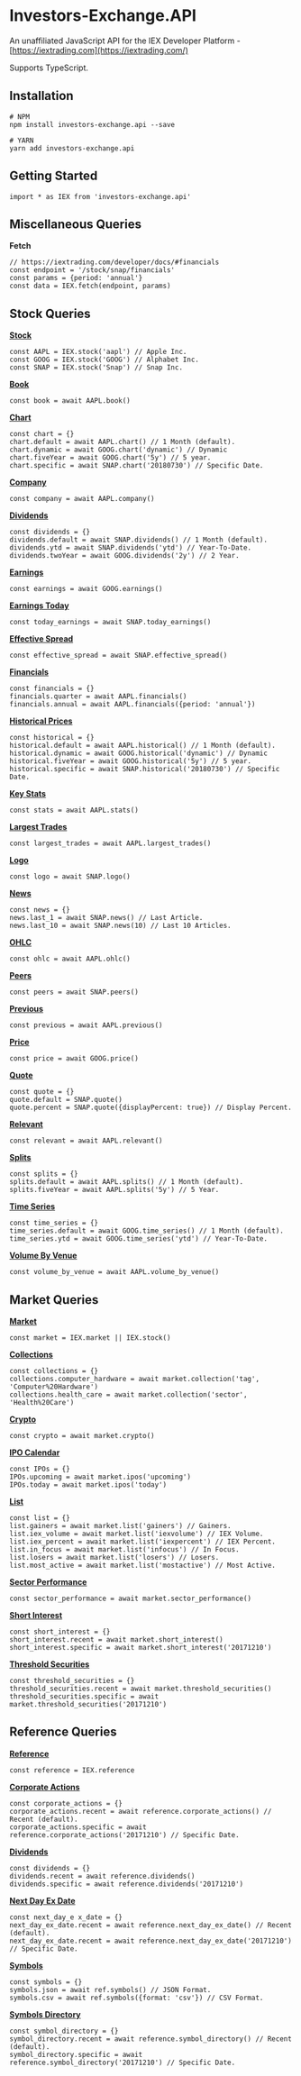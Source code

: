 # Investors-Exchange.API

An unaffiliated JavaScript API for the IEX Developer Platform - [https://iextrading.com](https://iextrading.com/)

Supports TypeScript.


## Installation

    # NPM
    npm install investors-exchange.api --save
    
    # YARN
    yarn add investors-exchange.api
    

## Getting Started

    import * as IEX from 'investors-exchange.api'
    


## Miscellaneous Queries

**Fetch**

    // https://iextrading.com/developer/docs/#financials
    const endpoint = '/stock/snap/financials'
    const params = {period: 'annual'}
    const data = IEX.fetch(endpoint, params)


## Stock Queries

**[Stock](https://iextrading.com/developer/docs/#stocks)**

    const AAPL = IEX.stock('aapl') // Apple Inc.
    const GOOG = IEX.stock('GOOG') // Alphabet Inc.
    const SNAP = IEX.stock('Snap') // Snap Inc.

**[Book](https://iextrading.com/developer/docs/#book)**

    const book = await AAPL.book()

**[Chart](https://iextrading.com/developer/docs/#chart)**

    const chart = {}
    chart.default = await AAPL.chart() // 1 Month (default).
    chart.dynamic = await GOOG.chart('dynamic') // Dynamic
    chart.fiveYear = await GOOG.chart('5y') // 5 year.
    chart.specific = await SNAP.chart('20180730') // Specific Date.

**[Company](https://iextrading.com/developer/docs/#company)**

    const company = await AAPL.company()

**[Dividends](https://iextrading.com/developer/docs/#dividends)**

    const dividends = {}
    dividends.default = await SNAP.dividends() // 1 Month (default).
    dividends.ytd = await SNAP.dividends('ytd') // Year-To-Date.
    dividends.twoYear = await GOOG.dividends('2y') // 2 Year.

**[Earnings](https://iextrading.com/developer/docs/#earnings)**

    const earnings = await GOOG.earnings()

**[Earnings Today](https://iextrading.com/developer/docs/#earnings-today)**

    const today_earnings = await SNAP.today_earnings()

**[Effective Spread](https://iextrading.com/developer/docs/#effective-spread)**

    const effective_spread = await SNAP.effective_spread()

**[Financials](https://iextrading.com/developer/docs/#financials)**

    const financials = {}
    financials.quarter = await AAPL.financials()
    financials.annual = await AAPL.financials({period: 'annual'})

**[Historical Prices](https://iextrading.com/developer/docs/#historical-prices)**

    const historical = {}
    historical.default = await AAPL.historical() // 1 Month (default).
    historical.dynamic = await GOOG.historical('dynamic') // Dynamic
    historical.fiveYear = await GOOG.historical('5y') // 5 year.
    historical.specific = await SNAP.historical('20180730') // Specific Date.

**[Key Stats](https://iextrading.com/developer/docs/#key-stats)**

    const stats = await AAPL.stats()

**[Largest Trades](https://iextrading.com/developer/docs/#largest-trades)**

    const largest_trades = await AAPL.largest_trades()

**[Logo](https://iextrading.com/developer/docs/#logo)**

    const logo = await SNAP.logo()

**[News](https://iextrading.com/developer/docs/#news)**

    const news = {}
    news.last_1 = await SNAP.news() // Last Article.
    news.last_10 = await SNAP.news(10) // Last 10 Articles.

**[OHLC](https://iextrading.com/developer/docs/#ohlc)**

    const ohlc = await AAPL.ohlc()

**[Peers](https://iextrading.com/developer/docs/#peers)**

    const peers = await SNAP.peers()

**[Previous](https://iextrading.com/developer/docs/#previous)**

    const previous = await AAPL.previous()

**[Price](https://iextrading.com/developer/docs/#price)**

    const price = await GOOG.price()

**[Quote](https://iextrading.com/developer/docs/#quote)**

    const quote = {}
    quote.default = SNAP.quote()
    quote.percent = SNAP.quote({displayPercent: true}) // Display Percent.

**[Relevant](https://iextrading.com/developer/docs/#relevant)**

    const relevant = await AAPL.relevant()

**[Splits](https://iextrading.com/developer/docs/#splits)**

    const splits = {}
    splits.default = await AAPL.splits() // 1 Month (default).
    splits.fiveYear = await AAPL.splits('5y') // 5 Year.

**[Time Series](https://iextrading.com/developer/docs/#time-series)**

    const time_series = {}
    time_series.default = await GOOG.time_series() // 1 Month (default).
    time_series.ytd = await GOOG.time_series('ytd') // Year-To-Date.

**[Volume By Venue](https://iextrading.com/developer/docs/#volume-by-venue)**

    const volume_by_venue = await AAPL.volume_by_venue()


## Market Queries

**[Market](https://iextrading.com/developer/docs/#iex-market-data)**

    const market = IEX.market || IEX.stock()

**[Collections](https://iextrading.com/developer/docs/#collections)**

    const collections = {}
    collections.computer_hardware = await market.collection('tag', 'Computer%20Hardware')
    collections.health_care = await market.collection('sector', 'Health%20Care')

**[Crypto](https://iextrading.com/developer/docs/#crypto)**

    const crypto = await market.crypto()

**[IPO Calendar](https://iextrading.com/developer/docs/#ipo-calendar)**

    const IPOs = {}
    IPOs.upcoming = await market.ipos('upcoming')
    IPOs.today = await market.ipos('today')

**[List](https://iextrading.com/developer/docs/#list)**

    const list = {}
    list.gainers = await market.list('gainers') // Gainers.
    list.iex_volume = await market.list('iexvolume') // IEX Volume.
    list.iex_percent = await market.list('iexpercent') // IEX Percent.
    list.in_focus = await market.list('infocus') // In Focus.
    list.losers = await market.list('losers') // Losers.
    list.most_active = await market.list('mostactive') // Most Active.

**[Sector Performance](https://iextrading.com/developer/docs/#sector-performance)**

    const sector_performance = await market.sector_performance()

**[Short Interest](https://iextrading.com/developer/docs/#iex-short-interest-list)**

    const short_interest = {}
    short_interest.recent = await market.short_interest()
    short_interest.specific = await market.short_interest('20171210')

**[Threshold Securities](https://iextrading.com/developer/docs/#iex-regulation-sho-threshold-securities-list)**

    const threshold_securities = {}
    threshold_securities.recent = await market.threshold_securities()
    threshold_securities.specific = await market.threshold_securities('20171210')


## Reference Queries

**[Reference](https://iextrading.com/developer/docs/#reference-data)**

    const reference = IEX.reference

**[Corporate Actions](https://iextrading.com/developer/docs/#iex-corporate-actions)**

    const corporate_actions = {}
    corporate_actions.recent = await reference.corporate_actions() // Recent (default).
    corporate_actions.specific = await reference.corporate_actions('20171210') // Specific Date.

**[Dividends](https://iextrading.com/developer/docs/#iex-dividends)**

    const dividends = {} 
    dividends.recent = await reference.dividends()
    dividends.specific = await reference.dividends('20171210')

**[Next Day Ex Date](https://iextrading.com/developer/docs/#iex-next-day-ex-date)**

    const next_day_e x_date = {}
    next_day_ex_date.recent = await reference.next_day_ex_date() // Recent (default).
    next_day_ex_date.recent = await reference.next_day_ex_date('20171210') // Specific Date.

**[Symbols](https://iextrading.com/developer/docs/#symbols)**

    const symbols = {}
    symbols.json = await ref.symbols() // JSON Format.
    symbols.csv = await ref.symbols({format: 'csv'}) // CSV Format.

**[Symbols Directory](https://iextrading.com/developer/docs/#iex-listed-symbol-directory)**

    const symbol_directory = {}
    symbol_directory.recent = await reference.symbol_directory() // Recent (default).
    symbol_directory.specific = await reference.symbol_directory('20171210') // Specific Date.

